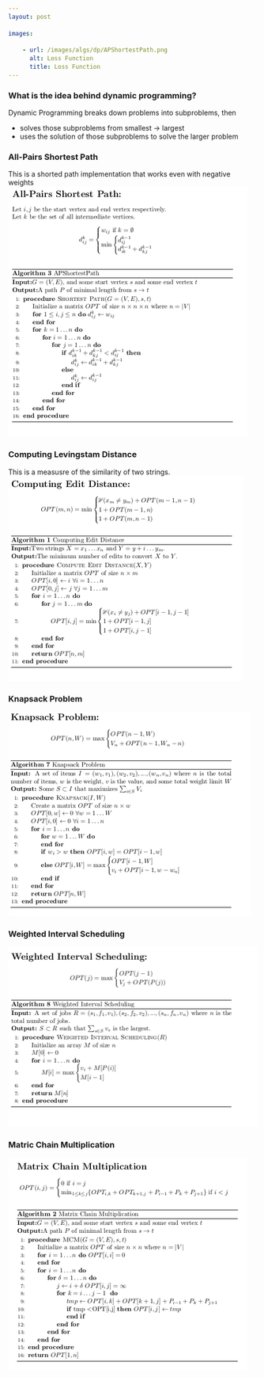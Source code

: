 ```yaml
---
layout: post

images:

    - url: /images/algs/dp/APShortestPath.png
      alt: Loss Function
      title: Loss Function
---
```


### What is the idea behind dynamic programming?
Dynamic Programming breaks down problems into subproblems, then 
+ solves those subproblems from smallest -> largest
+ uses the solution of those subproblems to solve the larger problem

### All-Pairs Shortest Path
This is a shorted path implementation that works even with negative weights
![sp](/images/algs/dp/APShortestPath.png)

### Computing Levingstam Distance
This is a measusre of the similarity of two strings.
![ces](/images/algs/dp/ComputingEditDistance.png)

### Knapsack Problem
![ces](/images/algs/dp/KnapsackProblem.png)

### Weighted Interval Scheduling
![wis](/images/algs/dp/WeightedIntervalScheduling.png)

### Matric Chain Multiplication
![ces](/images/algs/dp/MatrixChainMultiplication.png)
